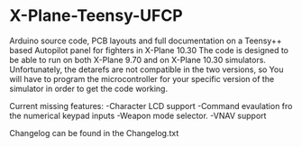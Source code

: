 X-Plane-Teensy-UFCP
===================

Arduino source code, PCB layouts and full documentation on a Teensy++ based Autopilot panel for fighters in X-Plane 10.30
The code is designed to be able to run on both X-Plane 9.70 and on X-Plane 10.30 simulators.
Unfortunately, the detarefs are not compatible in the two versions, so You will have to 
program the microcontroller for your specific version of the simulator in order to get the code working.

Current missing features:
-Character LCD support
-Command evaulation fro the numerical keypad inputs
-Weapon mode selector.
-VNAV support


Changelog can be found in the Changelog.txt
